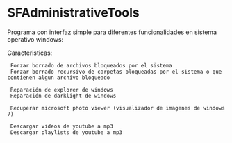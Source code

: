 # SFAdministrativeTools

Programa con interfaz simple para diferentes funcionalidades en sistema operativo windows:

  Caracteristicas:
    
     Forzar borrado de archivos bloqueados por el sistema
     Forzar borrado recursivo de carpetas bloqueadas por el sistema o que contienen algun archivo bloqueado
     
     Reparación de explorer de windows
     Reparación de darklight de windows
     
     Recuperar microsoft photo viewer (visualizador de imagenes de windows 7)
     
     Descargar videos de youtube a mp3
     Descargar playlists de youtube a mp3
     
